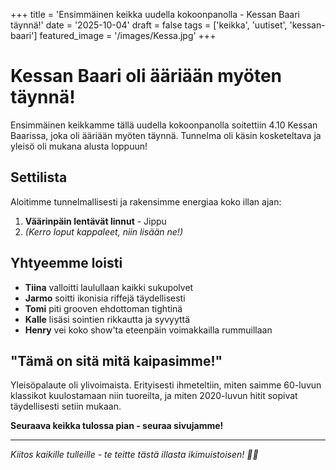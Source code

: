 +++
title = 'Ensimmäinen keikka uudella kokoonpanolla - Kessan Baari täynnä!'
date = '2025-10-04'
draft = false
tags = ['keikka', 'uutiset', 'kessan-baari']
featured_image = '/images/Kessa.jpg'
+++

# Kessan Baari oli ääriään myöten täynnä!

Ensimmäinen keikkamme tällä uudella kokoonpanolla soitettiin 4.10 Kessan Baarissa, joka oli ääriään myöten täynnä. Tunnelma oli käsin kosketeltava ja yleisö oli mukana alusta loppuun!

## Settilista

Aloitimme tunnelmallisesti ja rakensimme energiaa koko illan ajan:

1. **Väärinpäin lentävät linnut** - Jippu
2. *(Kerro loput kappaleet, niin lisään ne!)*

## Yhtyeemme loisti

- **Tiina** valloitti laulullaan kaikki sukupolvet
- **Jarmo** soitti ikonisia riffejä täydellisesti  
- **Tomi** piti grooven ehdottoman tightinä
- **Kalle** lisäsi sointien rikkautta ja syvyyttä
- **Henry** vei koko show'ta eteenpäin voimakkailla rummuillaan

## "Tämä on sitä mitä kaipasimme!"

Yleisöpalaute oli ylivoimaista. Erityisesti ihmeteltiin, miten saimme 60-luvun klassikot kuulostamaan niin tuoreilta, ja miten 2020-luvun hitit sopivat täydellisesti setiin mukaan.

**Seuraava keikka tulossa pian - seuraa sivujamme!**

---

*Kiitos kaikille tulleille - te teitte tästä illasta ikimuistoisen! 🎸🎤*